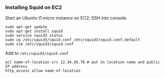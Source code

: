 ### Installing Squid on EC2 ###

Start an Ubuntu t1.micro instance on EC2; SSH into console.

    sudo apt-get update
    sudo apt-get install squid
    sudo service squid3 status
    sudo cp /etc/squid3/squid.conf /etc/squid3/squid.conf.default
    sudo vim /etc/squid3/squid.conf

Add to `/etc/squid3/squid.conf`

    acl name-of-location src 12.34.56.78 # put in location name and public IP address
    http_access allow name-of-location
